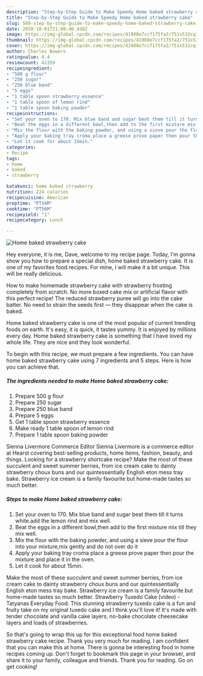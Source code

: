 ```yaml
---
description: "Step-by-Step Guide to Make Speedy Home baked strawberry cake"
title: "Step-by-Step Guide to Make Speedy Home baked strawberry cake"
slug: 569-step-by-step-guide-to-make-speedy-home-baked-strawberry-cake
date: 2020-10-01T21:08:46.438Z
image: https://img-global.cpcdn.com/recipes/41908e7ccf175fa2/751x532cq70/home-baked-strawberry-cake-recipe-main-photo.jpg
thumbnail: https://img-global.cpcdn.com/recipes/41908e7ccf175fa2/751x532cq70/home-baked-strawberry-cake-recipe-main-photo.jpg
cover: https://img-global.cpcdn.com/recipes/41908e7ccf175fa2/751x532cq70/home-baked-strawberry-cake-recipe-main-photo.jpg
author: Charles Bowers
ratingvalue: 4.4
reviewcount: 42359
recipeingredient:
- "500 g flour"
- "250 sugar"
- "250 blue band"
- "5 eggs"
- "1 table spoon strawberry essence"
- "1 table spoon of lemon rind"
- "1 table spoon baking powder"
recipeinstructions:
- "Set your oven to 170. Mix blue band and sugar beat them till it turns white.add the lemon rind and mix well."
- "Beat the eggs in a different bowl,then add to the first mixture mix till they mix well."
- "Mix the flour with the baking powder, and using a sieve pour the flour into your mixture,mix gently and do not over do it"
- "Apply your baking tray croma place a greese prove paper then pour the mixture and place it in the oven."
- "Let it cook for about 15min."
categories:
- Recipe
tags:
- home
- baked
- strawberry

katakunci: home baked strawberry 
nutrition: 224 calories
recipecuisine: American
preptime: "PT34M"
cooktime: "PT56M"
recipeyield: "1"
recipecategory: Lunch

---
```



![Home baked strawberry cake](https://img-global.cpcdn.com/recipes/41908e7ccf175fa2/751x532cq70/home-baked-strawberry-cake-recipe-main-photo.jpg)

Hey everyone, it is me, Dave, welcome to my recipe page. Today, I'm gonna show you how to prepare a special dish, home baked strawberry cake. It is one of my favorites food recipes. For mine, I will make it a bit unique. This will be really delicious.

How to make homemade strawberry cake with strawberry frosting completely from scratch. No more boxed cake mix or artificial flavor with this perfect recipe! The reduced strawberry puree will go into the cake batter. No need to strain the seeds first — they disappear when the cake is baked.

Home baked strawberry cake is one of the most popular of current trending foods on earth. It's easy, it is quick, it tastes yummy. It is enjoyed by millions every day. Home baked strawberry cake is something that I have loved my whole life. They are nice and they look wonderful.


To begin with this recipe, we must prepare a few ingredients. You can have home baked strawberry cake using 7 ingredients and 5 steps. Here is how you can achieve that.

<!--inarticleads1-->

##### The ingredients needed to make Home baked strawberry cake:

1. Prepare 500 g flour
1. Prepare 250 sugar
1. Prepare 250 blue band
1. Prepare 5 eggs
1. Get 1 table spoon strawberry essence
1. Make ready 1 table spoon of lemon rind
1. Prepare 1 table spoon baking powder


Sienna Livermore Commerce Editor Sienna Livermore is a commerce editor at Hearst covering best-selling products, home items, fashion, beauty, and things. Looking for a strawberry shortcake recipe? Make the most of these succulent and sweet summer berries, from ice cream cake to dainty strawberry choux buns and our quintessentially English eton mess tray bake. Strawberry ice cream is a family favourite but home-made tastes so much better. 

<!--inarticleads2-->

##### Steps to make Home baked strawberry cake:

1. Set your oven to 170. Mix blue band and sugar beat them till it turns white.add the lemon rind and mix well.
1. Beat the eggs in a different bowl,then add to the first mixture mix till they mix well.
1. Mix the flour with the baking powder, and using a sieve pour the flour into your mixture,mix gently and do not over do it
1. Apply your baking tray croma place a greese prove paper then pour the mixture and place it in the oven.
1. Let it cook for about 15min.


Make the most of these succulent and sweet summer berries, from ice cream cake to dainty strawberry choux buns and our quintessentially English eton mess tray bake. Strawberry ice cream is a family favourite but home-made tastes so much better. Strawberry Tuxedo Cake (video) - Tatyanas Everyday Food. This stunning strawberry tuxedo cake is a fun and fruity take on my original tuxedo cake and I think you&#39;ll love it! It&#39;s made with tender chocolate and vanilla cake layers, no-bake chocolate cheesecake layers and loads of strawberries. 

So that's going to wrap this up for this exceptional food home baked strawberry cake recipe. Thank you very much for reading. I am confident that you can make this at home. There is gonna be interesting food in home recipes coming up. Don't forget to bookmark this page in your browser, and share it to your family, colleague and friends. Thank you for reading. Go on get cooking!
